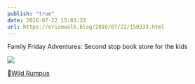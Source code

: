 ```yaml
---
publish: "true"
date: 2016-07-22 15:03:33
url: https://ericmwalk.blog/2016/07/22/150333.html
---
```


Family Friday Adventures: Second stop book store for the kids

![](https://ericmwalk.blog/uploads/2022/e6c0d4cd06.jpg)

📍[Wild Rumpus](https://maps.apple.com/?address=2720%20W%2043rd%20St,%20Minneapolis,%20MN%20%2055410,%20United%20States&auid=6663881507116853551&ll=44.924618,-93.313714&lsp=9902&q=Wild%20Rumpus)
